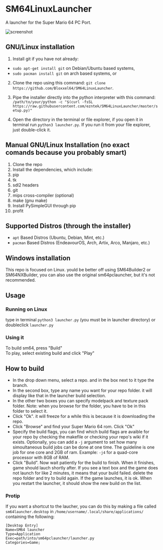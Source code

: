 # SM64LinuxLauncher
A launcher for the Super Mario 64 PC Port.

![screenshot](https://cdn.discordapp.com/attachments/775908791417700363/996196405708329030/Screenshot_from_2022-07-11_18-28-18.png?size=4096)

## GNU/Linux installation
1. Install git if you have not already:
 * `sudo apt-get install git` on Debian/Ubuntu based systems,
 * `sudo pacman install git` on arch based systems, or

2. Clone the repo using this command:
`git clone https://github.com/Bloxxel64/SM64LinuxLauncher`.

3. Pipe the installer directly into the python interpreter with this command: `/path/to/your/python -c "$(curl -fsSL https://raw.githubusercontent.com/ezntek/SM64LinuxLauncher/master/setup.py)"`
4. Open the directory in the terminal or file explorer, if you open it in terminal run `python3 launcher.py`. If you run it from your file explorer, just double-click it.

## Manual GNU/Linux Installation (no exact comands because you probably smart)

1. Clone the repo
2. Install the dependencies, which include: 
  1. pip
  2. tk
  3. sdl2 headers
  4. git
  5. mips cross-compiler (optional)
  6. make (gnu make)
3. Install PySimpleGUI through pip
4. profit

## Supported Distros (through the installer)

* `apt` Based Distros (Ubuntu, Debian, Mint, etc.)
* `pacman` Based Distros (EndeavourOS, Arch, Artix, Arco, Manjaro, etc.)

## Windows installation
This repo is focused on Linux. yould be better off using SM64Builder2 or SM64NXBuilder, you can also use the original sm64pclauncher, but it's not recommended.

## Usage
### Running on Linux

type in terminal `python3 launcher.py` (you must be in launcher directory) or  
doubleclick `launcher.py`

### Using it

To build sm64, press "Build"  
To play, select existing build and click "Play"  

## How to build

* In the drop down menu, select a repo. and in the box next to it type the branch.  
* In the second box, type any name you want for your repo folder. it will display like that in the launcher build selection.  
* In the other two boxes you can specify modelpack and texture pack folder. Note: when you browse for the folder, you have to be in this folder to select it.  
* Click "Ok". it will freeze for a while this is because it is downloading the repo. 
* Click "Browse" and find your Super Mario 64 rom. Click "Ok"  
* Specify the build flags, you can find which build flags are avaible for your repo by checking the makefile or checking your repo's wiki if it exists. Optionally, you can add a `-j` argument to set how many simoultaneous build jobs can be done at one time. The guideline is one job for one core and 2GB of ram. Example: `-j4` for a quad-core processor with 8GB of RAM.
* Click "Build". Now wait patiently for the build to finish. When it finishes, game should lauch shortly after. If you see a text box and the game does not launch for like 2 minutes, it means that your build failed. delete the repo folder and try to build again. If the game launches, it is ok. When you restart the launcher, it should show the new build on the list.

### Protip
If you want a shortcut to the laucher, you can do this by making a file called `sm64launcher.desktop` in `/home/username/.local/share/applications/` containing the following:  

```
[Desktop Entry]
Name=SM64 launcher  
Type=Application
Exec=path/into/sm64pclauncher/launcher.py
Categories=Game;  
```
